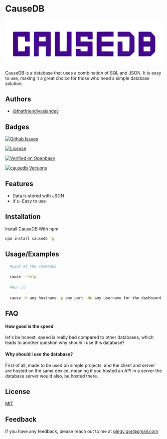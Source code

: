 # CauseDB

![Logo](https://raw.githubusercontent.com/babymonie/CauseDB/4299556fb1acc8b44b0335ff6166dd3f850c90cf/dashboard/dashboard/icons/logo_default.svg)

CauseDB is a database that uses a combination of SQL and JSON. It is easy to use, making it a great choice for those who need a simple database solution.

## Authors

- [@thatfriendlyasiandev](https://www.github.com/babymonie)


## Badges

[![Github Issues](https://img.shields.io/github/issues/babymonie/CauseDB)](https://github.com/tterb/atomic-design-ui/blob/master/LICENSEs)


[![License](https://img.shields.io/github/license/babymonie/CauseDB)](https://opensource.org/licenses/)

[![Verified on Openbase](https://badges.openbase.com/js/verified/causedb.svg?token=mBNq23bN4CcEg2kCjJuWqx7XjrbLRf3XDaGsAHSHfqg=)](https://openbase.com/js/causedb?utm_source=embedded&amp;utm_medium=badge&amp;utm_campaign=rate-badge)

[![causedb Versions](https://badges.openbase.com/js/versions/causedb.svg?token=mBNq23bN4CcEg2kCjJuWqx7XjrbLRf3XDaGsAHSHfqg=)](https://openbase.com/js/causedb?utm_source=embedded&amp;utm_medium=badge&amp;utm_campaign=rate-badge)

## Features

- Data is stored with JSON
- It's- Easy to use

## Installation

Install CauseDB With npm

```bash
npm install causedb -g
```


## Usage/Examples

```bash
  #Look at the commands

  cause --help

  #Run it

  cause -h any hostname -p any port -du any username for the dashboard -dp any password for dashboard 
```


## FAQ

#### How good is the speed

let's be honest, speed is really bad compared to other databases, which leads to another question why should i use this database?

#### Why should i use the database?

First of all, made to be used on simple projects, and the client and server are hosted on the same device, meaning if you hosted an API in a server the database server would also, be hosted there.


## License

[MIT](https://choosealicense.com/licenses/mit/)

## Feedback

If you have any feedback, please reach out to me at gingy.gor@gmail.com
